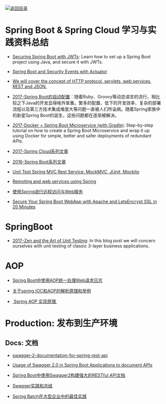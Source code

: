 [![返回目录](https://parg.co/UGo)](https://parg.co/b4z) 
 

# Spring Boot & Spring Cloud 学习与实践资料总结



- [Securing Spring Boot with JWTs](https://auth0.com/blog/securing-spring-boot-with-jwts/): Learn how to set up a Spring Boot project using Java, and secure it with JWTs.

- [Spring Boot and Security Events with Actuator](http://blog.codeleak.pl/2017/03/spring-boot-and-security-events-with-actuator.html)

- [We will cover the concept of HTTP protocol, servlets, web services, REST and JSON.](https://howtotrainyourjava.com/2017/03/09/spring-web-basics/)

- [2017-Spring Boot的自动配置](http://www.tuicool.com/articles/zAfQjy3)：随着Ruby、Groovy等动态语言的流行，相比较之下Java的开发显得格外笨重。繁多的配置、低下的开发效率、复杂的部署流程以及第三方技术集成难度大等问题一直被人们所诟病。随着Spring家族中的新星Spring Boot的诞生，这些问题都在逐渐被解决。

- [2017-Docker + Spring Boot Microservice (with Gradle)](https://parg.co/bhg): Step-by-step tutorial on how to create a Spring Boot Microservice and wrap it up using Docker for simple, better and safer deployments of redundant APIs.


- [2017-Spring Cloud系列文章](http://www.ityouknow.com/spring-cloud) 

- [2016-Spring Boot系列文章](http://www.ityouknow.com/spring-boot) 


- [Unit Test Spring MVC Rest Service: MockMVC, JUnit, Mockito](http://memorynotfound.com/unit-test-spring-mvc-rest-service-junit-mockito/?utm_source=tuicool&utm_medium=referral)

- [Remoting and web services using Spring](http://docs.spring.io/spring/docs/current/spring-framework-reference/html/remoting.html)

- [使用Spring进行远程访问与Web服务](http://www.cnblogs.com/zfc2201/p/3473974.html)
- [Secure Your Spring Boot WebApp with Apache and LetsEncrypt SSL in 20 Minutes](https://stormpath.com/blog/secure-spring-boot-webapp-apache-letsencrypt-ssl)
 


# SpringBoot



- [2017-Zen and the Art of Unit Testing](http://marcin-chwedczuk.github.io/zen-and-the-art-of-unit-testing): In this blog post we will concern ourselves with unit testing of classic 3-layer business applications.



# AOP


- [Spring Boot中使用AOP统一处理Web请求日志](http://blog.didispace.com/springbootaoplog/?utm_source=tuicool&utm_medium=referral)

- [关于spring,IOC和AOP的解析原理和举例](http://blog.sina.com.cn/s/blog_624a352c0101fo9j.html)

- [ Spring AOP 实现原理 ](http://blog.csdn.net/moreevan/article/details/11977115) 


# Production: 发布到生产环境


## Docs: 文档


- [swagger-2-documentation-for-spring-rest-api](http://www.baeldung.com/swagger-2-documentation-for-spring-rest-api)

- [Usage of Swagger 2.0 in Spring Boot Applications to document APIs](http://heidloff.net/article/usage-of-swagger-2-0-in-spring-boot-applications-to-document-apis/) 

- [Spring Boot中使用Swagger2构建强大的RESTful API文档](http://blog.didispace.com/springbootswagger2/)

- [Swagger实践和总结](http://blog.sina.com.cn/s/blog_72ef7bea0102vpu7.html)
- [Spring Batch在大型企业中的最佳实践](http://insights.thoughtworkers.org/spring-batch-best-practices/)


